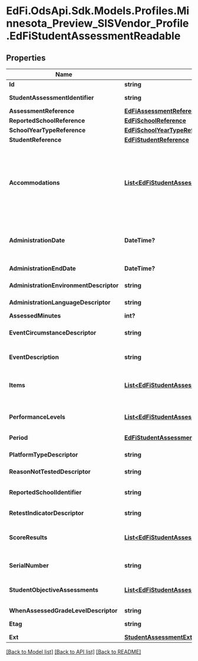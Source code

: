 # EdFi.OdsApi.Sdk.Models.Profiles.Minnesota_Preview_SISVendor_Profile.EdFiStudentAssessmentReadable

## Properties

Name | Type | Description | Notes
------------ | ------------- | ------------- | -------------
**Id** | **string** |  | [optional] 
**StudentAssessmentIdentifier** | **string** | A unique number or alphanumeric code assigned to an assessment administered to a student. | 
**AssessmentReference** | [**EdFiAssessmentReference**](EdFiAssessmentReference.md) |  | 
**ReportedSchoolReference** | [**EdFiSchoolReference**](EdFiSchoolReference.md) |  | [optional] 
**SchoolYearTypeReference** | [**EdFiSchoolYearTypeReference**](EdFiSchoolYearTypeReference.md) |  | [optional] 
**StudentReference** | [**EdFiStudentReference**](EdFiStudentReference.md) |  | 
**Accommodations** | [**List&lt;EdFiStudentAssessmentAccommodationReadable&gt;**](EdFiStudentAssessmentAccommodationReadable.md) | An unordered collection of studentAssessmentAccommodations. The specific type of special variation used in how an examination is presented, how it is administered, or how the test taker is allowed to respond. This generally refers to changes that do not substantially alter what the examination measures. The proper use of accommodations does not substantially change academic level or performance criteria. | [optional] 
**AdministrationDate** | **DateTime?** | The date and time an assessment was completed by the student. The use of ISO-8601 formats with a timezone designator (UTC or time offset) is recommended in order to prevent ambiguity due to time zones. | [optional] 
**AdministrationEndDate** | **DateTime?** | The date and time an assessment administration ended. | [optional] 
**AdministrationEnvironmentDescriptor** | **string** | The environment in which the test was administered. | [optional] 
**AdministrationLanguageDescriptor** | **string** | The language in which an assessment is written and/or administered. | [optional] 
**AssessedMinutes** | **int?** | Reported time student was assessed in minutes. | [optional] 
**EventCircumstanceDescriptor** | **string** | An unusual event occurred during the administration of the assessment. This could include fire alarm, student became ill, etc. | [optional] 
**EventDescription** | **string** | Describes special events that occur before during or after the assessment session that may impact use of results. | [optional] 
**Items** | [**List&lt;EdFiStudentAssessmentItemReadable&gt;**](EdFiStudentAssessmentItemReadable.md) | An unordered collection of studentAssessmentItems. The student&#39;s response to an assessment item and the item-level scores such as correct, incorrect, or met standard. | [optional] 
**PerformanceLevels** | [**List&lt;EdFiStudentAssessmentPerformanceLevelReadable&gt;**](EdFiStudentAssessmentPerformanceLevelReadable.md) | An unordered collection of studentAssessmentPerformanceLevels. The performance level(s) achieved for the student assessment. | [optional] 
**Period** | [**EdFiStudentAssessmentPeriodReadable**](EdFiStudentAssessmentPeriodReadable.md) |  | [optional] 
**PlatformTypeDescriptor** | **string** | The platform with which the assessment was delivered to the student during the assessment session. | [optional] 
**ReasonNotTestedDescriptor** | **string** | The primary reason student is not tested. | [optional] 
**ReportedSchoolIdentifier** | **string** | A reported school identifier for the school the enrollment at the time of the assessment used when the assigned SchoolId is not known by the assessment vendor. | [optional] 
**RetestIndicatorDescriptor** | **string** | Indicator if the test was a retake. | [optional] 
**ScoreResults** | [**List&lt;EdFiStudentAssessmentScoreResultReadable&gt;**](EdFiStudentAssessmentScoreResultReadable.md) | An unordered collection of studentAssessmentScoreResults. A meaningful score or statistical expression of the performance of an individual. The results can be expressed as a number, percentile, range, level, etc. | [optional] 
**SerialNumber** | **string** | The unique number for the assessment form or answer document. | [optional] 
**StudentObjectiveAssessments** | [**List&lt;EdFiStudentAssessmentStudentObjectiveAssessmentReadable&gt;**](EdFiStudentAssessmentStudentObjectiveAssessmentReadable.md) | An unordered collection of studentAssessmentStudentObjectiveAssessments. The student&#39;s score and/or performance levels earned for an objective assessment. | [optional] 
**WhenAssessedGradeLevelDescriptor** | **string** | The grade level of a student when assessed. | [optional] 
**Etag** | **string** | A unique system-generated value that identifies the version of the resource. | [optional] 
**Ext** | [**StudentAssessmentExtensionsReadable**](StudentAssessmentExtensionsReadable.md) |  | [optional] 

[[Back to Model list]](../README.md#documentation-for-models) [[Back to API list]](../README.md#documentation-for-api-endpoints) [[Back to README]](../README.md)

